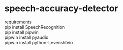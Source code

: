 # speech-accuracy-detector


requirements<br>
pip install SpeechRecognition<br>
pip install pipwin<br>
pipwin install pyaudio<br>
pipwin install python-Levenshtein
